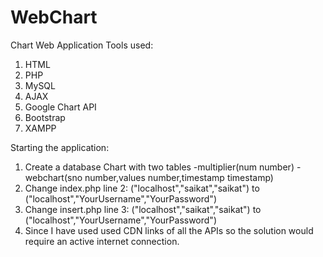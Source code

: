 # WebChart
Chart Web Application
Tools used:
1. HTML
2. PHP
3. MySQL
4. AJAX
5. Google Chart API
6. Bootstrap
7. XAMPP

Starting the application:
1. Create a database Chart with two tables 
       -multiplier(num number)
       -webchart(sno number,values number,timestamp timestamp) 
2. Change index.php
     line 2: ("localhost","saikat","saikat") to ("localhost","YourUsername","YourPassword")
3. Change insert.php
     line 3: ("localhost","saikat","saikat") to ("localhost","YourUsername","YourPassword")
4. Since I have used used CDN links of all the APIs so the solution would require an active internet connection.

